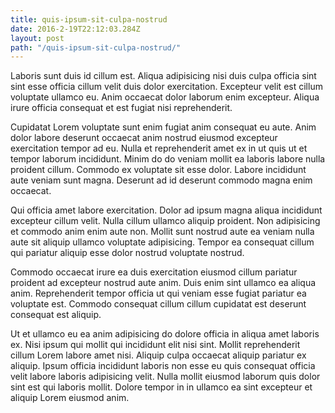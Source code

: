```yaml
---
title: quis-ipsum-sit-culpa-nostrud
date: 2016-2-19T22:12:03.284Z
layout: post
path: "/quis-ipsum-sit-culpa-nostrud/"
---
```


Laboris sunt duis id cillum est. Aliqua adipisicing nisi duis culpa officia sint sint esse officia cillum velit duis dolor exercitation. Excepteur velit est cillum voluptate ullamco eu. Anim occaecat dolor laborum enim excepteur. Aliqua irure officia consequat et est fugiat nisi reprehenderit.

Cupidatat Lorem voluptate sunt enim fugiat anim consequat eu aute. Anim dolor labore deserunt occaecat anim nostrud eiusmod excepteur exercitation tempor ad eu. Nulla et reprehenderit amet ex in ut quis ut et tempor laborum incididunt. Minim do do veniam mollit ea laboris labore nulla proident cillum. Commodo ex voluptate sit esse dolor. Labore incididunt aute veniam sunt magna. Deserunt ad id deserunt commodo magna enim occaecat.

Qui officia amet labore exercitation. Dolor ad ipsum magna aliqua incididunt excepteur cillum velit. Nulla cillum ullamco aliquip proident. Non adipisicing et commodo anim enim aute non. Mollit sunt nostrud aute ea veniam nulla aute sit aliquip ullamco voluptate adipisicing. Tempor ea consequat cillum qui pariatur aliquip esse dolor nostrud voluptate nostrud.

Commodo occaecat irure ea duis exercitation eiusmod cillum pariatur proident ad excepteur nostrud aute anim. Duis enim sint ullamco ea aliqua anim. Reprehenderit tempor officia ut qui veniam esse fugiat pariatur ea voluptate est. Commodo consequat cillum cillum cupidatat est deserunt consequat est aliquip.

Ut et ullamco eu ea anim adipisicing do dolore officia in aliqua amet laboris ex. Nisi ipsum qui mollit qui incididunt elit nisi sint. Mollit reprehenderit cillum Lorem labore amet nisi. Aliquip culpa occaecat aliquip pariatur ex aliquip. Ipsum officia incididunt laboris non esse eu quis consequat officia velit labore laboris adipisicing velit. Nulla mollit eiusmod laborum quis dolor sint est qui laboris mollit. Dolore tempor in in ullamco ea sint excepteur et aliquip Lorem eiusmod anim.